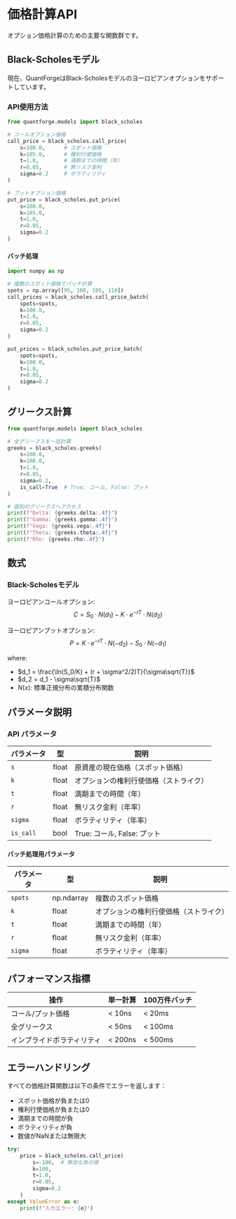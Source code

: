 # 価格計算API

オプション価格計算のための主要な関数群です。

## Black-Scholesモデル

現在、QuantForgeはBlack-Scholesモデルのヨーロピアンオプションをサポートしています。

### API使用方法

```python
from quantforge.models import black_scholes

# コールオプション価格
call_price = black_scholes.call_price(
    s=100.0,      # スポット価格
    k=105.0,      # 権利行使価格
    t=1.0,        # 満期までの時間（年）
    r=0.05,       # 無リスク金利
    sigma=0.2     # ボラティリティ
)

# プットオプション価格
put_price = black_scholes.put_price(
    s=100.0,
    k=105.0,
    t=1.0,
    r=0.05,
    sigma=0.2
)
```

#### バッチ処理

```python
import numpy as np

# 複数のスポット価格でバッチ計算
spots = np.array([95, 100, 105, 110])
call_prices = black_scholes.call_price_batch(
    spots=spots,
    k=100.0,
    t=1.0,
    r=0.05,
    sigma=0.2
)

put_prices = black_scholes.put_price_batch(
    spots=spots,
    k=100.0,
    t=1.0,
    r=0.05,
    sigma=0.2
)
```


## グリークス計算

```python
from quantforge.models import black_scholes

# 全グリークスを一括計算
greeks = black_scholes.greeks(
    s=100.0,
    k=100.0,
    t=1.0,
    r=0.05,
    sigma=0.2,
    is_call=True  # True: コール, False: プット
)

# 個別のグリークスへアクセス
print(f"Delta: {greeks.delta:.4f}")
print(f"Gamma: {greeks.gamma:.4f}")
print(f"Vega: {greeks.vega:.4f}")
print(f"Theta: {greeks.theta:.4f}")
print(f"Rho: {greeks.rho:.4f}")
```


## 数式

### Black-Scholesモデル

ヨーロピアンコールオプション:
$$C = S_0 \cdot N(d_1) - K \cdot e^{-rT} \cdot N(d_2)$$

ヨーロピアンプットオプション:
$$P = K \cdot e^{-rT} \cdot N(-d_2) - S_0 \cdot N(-d_1)$$

where:
- $d_1 = \frac{\ln(S_0/K) + (r + \sigma^2/2)T}{\sigma\sqrt{T}}$
- $d_2 = d_1 - \sigma\sqrt{T}$
- $N(x)$: 標準正規分布の累積分布関数

## パラメータ説明

### API パラメータ

| パラメータ | 型 | 説明 |
|-----------|-----|------|
| `s` | float | 原資産の現在価格（スポット価格） |
| `k` | float | オプションの権利行使価格（ストライク） |
| `t` | float | 満期までの時間（年） |
| `r` | float | 無リスク金利（年率） |
| `sigma` | float | ボラティリティ（年率） |
| `is_call` | bool | True: コール, False: プット |

#### バッチ処理用パラメータ

| パラメータ | 型 | 説明 |
|-----------|-----|------|
| `spots` | np.ndarray | 複数のスポット価格 |
| `k` | float | オプションの権利行使価格（ストライク） |
| `t` | float | 満期までの時間（年） |
| `r` | float | 無リスク金利（年率） |
| `sigma` | float | ボラティリティ（年率） |

## パフォーマンス指標

| 操作 | 単一計算 | 100万件バッチ |
|------|----------|--------------|
| コール/プット価格 | < 10ns | < 20ms |
| 全グリークス | < 50ns | < 100ms |
| インプライドボラティリティ | < 200ns | < 500ms |

## エラーハンドリング

すべての価格計算関数は以下の条件でエラーを返します：

- スポット価格が負または0
- 権利行使価格が負または0
- 満期までの時間が負
- ボラティリティが負
- 数値がNaNまたは無限大

```python
try:
    price = black_scholes.call_price(
        s=-100,  # 無効な負の値
        k=100,
        t=1.0,
        r=0.05,
        sigma=0.2
    )
except ValueError as e:
    print(f"入力エラー: {e}")
```